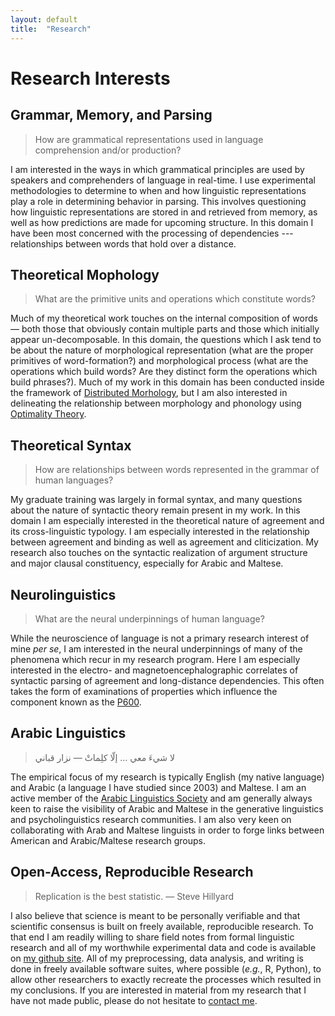 ```yaml
---
layout: default
title:  "Research"
---
```


# Research Interests

## Grammar, Memory, and Parsing

> How are grammatical representations used in language comprehension and/or production?

I am interested in the ways in which grammatical principles are used by speakers and comprehenders of language in real-time. I use experimental methodologies to determine to when and how linguistic representations play a role in determining behavior in parsing. This involves questioning how linguistic representations are stored in and retrieved from memory, as well as how predictions are made for upcoming structure. In this domain I have been most concerned with the processing of <span class="construct">dependencies</span> --- relationships between words that hold over a distance.

## Theoretical Mophology

> What are the primitive units and operations which constitute words?

Much of my theoretical work touches on the internal composition of words &mdash; both those that obviously contain multiple parts and those which initially appear un-decomposable. In this domain, the questions which I ask tend to be about the nature of morphological representation (what are the proper primitives of word-formation?) and morphological process (what are the operations which build words? Are they distinct form the operations which build phrases?). Much of my work in this domain has been conducted inside the framework of [<span class="construct">Distributed Morhology</span>](https://en.wikipedia.org/wiki/Distributed_morphology), but I am also interested in delineating the relationship between morphology and phonology using [<span class="construct">Optimality Theory</span>](https://en.wikipedia.org/wiki/Optimality_theory).

## Theoretical Syntax

> How are relationships between words represented in the grammar of human languages?

My graduate training was largely in formal syntax, and many questions about the nature of syntactic theory remain present in my work. In this domain I am especially interested in the theoretical nature of agreement and its cross-linguistic typology. I am especially interested in the relationship between agreement and binding as well as agreement and cliticization. My research also touches on the syntactic realization of argument structure and major clausal constituency, especially for Arabic and Maltese.

## Neurolinguistics

> What are the neural underpinnings of human language?

While the neuroscience of language is not a primary research interest of mine _per se_, I am interested in the neural underpinnings of many of the phenomena which recur in my research program. Here I am especially interested in the electro- and magnetoencephalographic correlates of syntactic parsing of agreement and long-distance dependencies. This often takes the form of examinations of properties which influence the component known as the [<span class="construct">P600</span>](https://en.wikipedia.org/wiki/P600_(neuroscience)).

## Arabic Linguistics

> لا شيءَ معي ... إلّا كلِماتْ  &mdash; نزار قباني

The empirical focus of my research is typically English (my native language) and Arabic (a language I have studied since 2003) and Maltese. I am an active member of the [Arabic Linguistics Society](http://www4.uwm.edu/letsci/linguistics/als/) and am generally always keen to raise the visibility of Arabic and Maltese in the generative linguistics and psycholinguistics research communities. I am also very keen on collaborating with Arab and Maltese linguists in order to forge links between American and Arabic/Maltese research groups.

## Open-Access, Reproducible Research

> Replication is the best statistic. &mdash; Steve Hillyard

I also believe that science is meant to be personally verifiable and that scientific consensus is built on freely available, reproducible research. To that end I am readily willing to share field notes from formal linguistic research and all of my worthwhile experimental data and code is available on [my github site](https://github.com/matthew-tucker). All of my preprocessing, data analysis, and writing is done in freely available software suites, where possible (_e.g._, R, Python), to allow other researchers to exactly recreate the processes which resulted in my conclusions. If you are interested in material from my research that I have not made public, please do not hesitate to [contact me](/contact/).